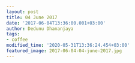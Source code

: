```yaml
---
layout: post
title: 04 June 2017
date: '2017-06-04T13:36:00.001+03:00'
author: Dedunu Dhananjaya
tags:
- coffee
modified_time: '2020-05-31T13:36:24.454+03:00'
featured_image: 2017-06-04-04-june-2017.jpg
---
```

